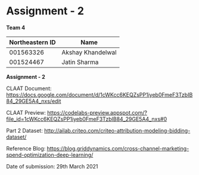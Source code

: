 # Assignment - 2


**Team 4**

| Northeastern ID | Name
| --- | --- 
|001563326 | Akshay Khandelwal
|001524467 | Jatin Sharma 


**Assignment - 2**

CLAAT Document: https://docs.google.com/document/d/1cWKcc6KEQZsPP1iyeb0FmeF3TzbIB84_29GE5A4_nxs/edit

CLAAT Preview: https://codelabs-preview.appspot.com/?file_id=1cWKcc6KEQZsPP1iyeb0FmeF3TzbIB84_29GE5A4_nxs#0

Part 2 Dataset: http://ailab.criteo.com/criteo-attribution-modeling-bidding-dataset/

Reference Blog: https://blog.griddynamics.com/cross-channel-marketing-spend-optimization-deep-learning/

Date of submission: 29th March 2021


